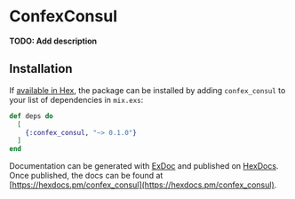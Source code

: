 # ConfexConsul

**TODO: Add description**

## Installation

If [available in Hex](https://hex.pm/docs/publish), the package can be installed
by adding `confex_consul` to your list of dependencies in `mix.exs`:

```elixir
def deps do
  [
    {:confex_consul, "~> 0.1.0"}
  ]
end
```

Documentation can be generated with [ExDoc](https://github.com/elixir-lang/ex_doc)
and published on [HexDocs](https://hexdocs.pm). Once published, the docs can
be found at [https://hexdocs.pm/confex_consul](https://hexdocs.pm/confex_consul).

